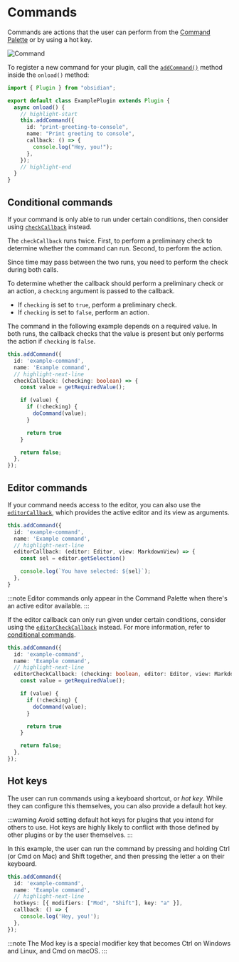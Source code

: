 # Commands

Commands are actions that the user can perform from the [Command Palette](https://help.obsidian.md/Plugins/Command+palette) or by using a hot key.

![Command](/images/img/command.png)

To register a new command for your plugin, call the [`addCommand()`](../reference/typescript/classes/Plugin_2.md#addcommand) method inside the `onload()` method:

```ts title="main.ts"
import { Plugin } from "obsidian";

export default class ExamplePlugin extends Plugin {
  async onload() {
    // highlight-start
    this.addCommand({
      id: "print-greeting-to-console",
      name: "Print greeting to console",
      callback: () => {
        console.log("Hey, you!");
      },
    });
    // highlight-end
  }
}
```

## Conditional commands

If your command is only able to run under certain conditions, then consider using [`checkCallback`](../reference/typescript/interfaces/Command.md#checkcallback) instead.

The `checkCallback` runs twice. First, to perform a preliminary check to determine whether the command can run. Second, to perform the action.

Since time may pass between the two runs, you need to perform the check during both calls.

To determine whether the callback should perform a preliminary check or an action, a `checking` argument is passed to the callback.

- If `checking` is set to `true`, perform a preliminary check.
- If `checking` is set to `false`, perform an action.

The command in the following example depends on a required value. In both runs, the callback checks that the value is present but only performs the action if `checking` is `false`.

```ts
this.addCommand({
  id: 'example-command',
  name: 'Example command',
  // highlight-next-line
  checkCallback: (checking: boolean) => {
    const value = getRequiredValue();

    if (value) {
      if (!checking) {
        doCommand(value);
      }

      return true
    }

    return false;
  },
});
```

## Editor commands

If your command needs access to the editor, you can also use the [`editorCallback`](../reference/typescript/interfaces/Command.md#editorcallback), which provides the active editor and its view as arguments.

```ts
this.addCommand({
  id: 'example-command',
  name: 'Example command',
  // highlight-next-line
  editorCallback: (editor: Editor, view: MarkdownView) => {
    const sel = editor.getSelection()

    console.log(`You have selected: ${sel}`);
  },
}
```

:::note
Editor commands only appear in the Command Palette when there's an active editor available.
:::

If the editor callback can only run given under certain conditions, consider using the [`editorCheckCallback`](../reference/typescript/interfaces/Command.md#editorcheckcallback) instead. For more information, refer to [conditional commands](#conditional-commands).

```ts
this.addCommand({
  id: 'example-command',
  name: 'Example command',
  // highlight-next-line
  editorCheckCallback: (checking: boolean, editor: Editor, view: MarkdownView) => {
    const value = getRequiredValue();

    if (value) {
      if (!checking) {
        doCommand(value);
      }

      return true
    }

    return false;
  },
});
```

## Hot keys

The user can run commands using a keyboard shortcut, or _hot key_. While they can configure this themselves, you can also provide a default hot key.

:::warning
Avoid setting default hot keys for plugins that you intend for others to use. Hot keys are highly likely to conflict with those defined by other plugins or by the user themselves.
:::

In this example, the user can run the command by pressing and holding Ctrl (or Cmd on Mac) and Shift together, and then pressing the letter `a` on their keyboard.

```ts
this.addCommand({
  id: 'example-command',
  name: 'Example command',
  // highlight-next-line
  hotkeys: [{ modifiers: ["Mod", "Shift"], key: "a" }],
  callback: () => {
    console.log('Hey, you!');
  },
});
```

:::note
The Mod key is a special modifier key that becomes Ctrl on Windows and Linux, and Cmd on macOS.
:::
